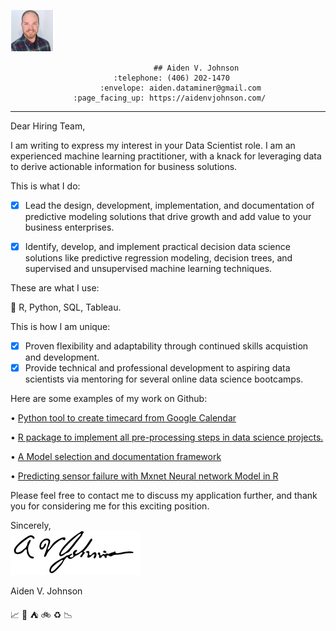 ![](https://github.com/AVJdataminer/AVJdataminer.github.io/blob/master/pdfs/mini%20headshot.png)   

                                    ## Aiden V. Johnson  
                           :telephone: (406) 202-1470  
                        :envelope: aiden.dataminer@gmail.com  
                  :page_facing_up: https://aidenvjohnson.com/  
        
---  

Dear Hiring Team,  

I am writing to express my interest in your Data Scientist role. I am an experienced machine learning practitioner, with a knack for leveraging data to derive actionable information for business solutions.  

This is what I do:  
- [X]  Lead the design, development, implementation, and documentation of predictive modeling solutions that drive growth and add value to your business enterprises.  
- [X]  Identify, develop, and implement practical decision data science solutions like predictive regression modeling, decision trees, and supervised and unsupervised machine learning techniques.


These are what I use:  

:hammer: R, Python, SQL, Tableau.    


This is how I am unique: 

- [X]  Proven flexibility and adaptability through continued skills acquistion and development.   
- [X]  Provide technical and professional development to aspiring data scientists via mentoring for several online data science bootcamps.  

Here are some examples of my work on Github:  

• [Python tool to create timecard from Google Calendar](https://github.com/AVJdataminer/Gtools) 
  
• [R package to implement all pre-processing steps in data science projects.](https://github.com/AVJdataminer/Squeaky) 
  
• [A Model selection and documentation framework](https://github.com/AVJdataminer/Model_Selection_Doc) 
  
• [Predicting sensor failure with Mxnet Neural network Model in R](https://github.com/AVJdataminer)   


Please feel free to contact me to discuss my application further, and thank you for considering me for this exciting position. 

Sincerely,  
![](https://github.com/AVJdataminer/AVJdataminer.github.io/blob/master/pdfs/Aiden%20better%20signature.png)

Aiden V. Johnson  

:chart_with_upwards_trend: :ski: :tent: :bike: :recycle: :chart_with_downwards_trend:
